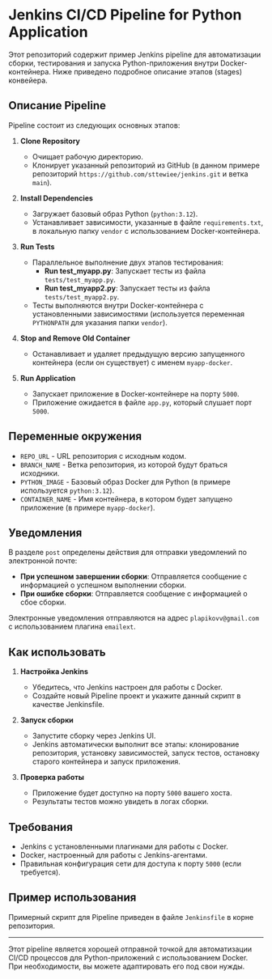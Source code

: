# Jenkins CI/CD Pipeline for Python Application

Этот репозиторий содержит пример Jenkins pipeline для автоматизации сборки, тестирования и запуска Python-приложения внутри Docker-контейнера. Ниже приведено подробное описание этапов (stages) конвейера.

## Описание Pipeline

Pipeline состоит из следующих основных этапов:

1. **Clone Repository**  
   - Очищает рабочую директорию.
   - Клонирует указанный репозиторий из GitHub (в данном примере репозиторий `https://github.com/sttewiee/jenkins.git` и ветка `main`).

2. **Install Dependencies**  
   - Загружает базовый образ Python (`python:3.12`).
   - Устанавливает зависимости, указанные в файле `requirements.txt`, в локальную папку `vendor` с использованием Docker-контейнера.

3. **Run Tests**  
   - Параллельное выполнение двух этапов тестирования:
     - **Run test_myapp.py**: Запускает тесты из файла `tests/test_myapp.py`.
     - **Run test_myapp2.py**: Запускает тесты из файла `tests/test_myapp2.py`.
   - Тесты выполняются внутри Docker-контейнера с установленными зависимостями (используется переменная `PYTHONPATH` для указания папки `vendor`).

4. **Stop and Remove Old Container**  
   - Останавливает и удаляет предыдущую версию запущенного контейнера (если он существует) с именем `myapp-docker`.

5. **Run Application**  
   - Запускает приложение в Docker-контейнере на порту `5000`.
   - Приложение ожидается в файле `app.py`, который слушает порт `5000`.

## Переменные окружения

- `REPO_URL` - URL репозитория с исходным кодом.
- `BRANCH_NAME` - Ветка репозитория, из которой будут браться исходники.
- `PYTHON_IMAGE` - Базовый образ Docker для Python (в примере используется `python:3.12`).
- `CONTAINER_NAME` - Имя контейнера, в котором будет запущено приложение (в примере `myapp-docker`).

## Уведомления

В разделе `post` определены действия для отправки уведомлений по электронной почте:
- **При успешном завершении сборки**: Отправляется сообщение с информацией о успешном выполнении сборки.
- **При ошибке сборки**: Отправляется сообщение с информацией о сбое сборки.

Электронные уведомления отправляются на адрес `plapikovv@gmail.com` с использованием плагина `emailext`.

## Как использовать

1. **Настройка Jenkins**  
   - Убедитесь, что Jenkins настроен для работы с Docker.
   - Создайте новый Pipeline проект и укажите данный скрипт в качестве Jenkinsfile.

2. **Запуск сборки**  
   - Запустите сборку через Jenkins UI.  
   - Jenkins автоматически выполнит все этапы: клонирование репозитория, установку зависимостей, запуск тестов, остановку старого контейнера и запуск приложения.

3. **Проверка работы**  
   - Приложение будет доступно на порту `5000` вашего хоста.
   - Результаты тестов можно увидеть в логах сборки.

## Требования

- Jenkins с установленными плагинами для работы с Docker.
- Docker, настроенный для работы с Jenkins-агентами.
- Правильная конфигурация сети для доступа к порту `5000` (если требуется).

## Пример использования

Примерный скрипт для Pipeline приведен в файле `Jenkinsfile` в корне репозитория.

---

Этот pipeline является хорошей отправной точкой для автоматизации CI/CD процессов для Python-приложений с использованием Docker. При необходимости, вы можете адаптировать его под свои нужды.
